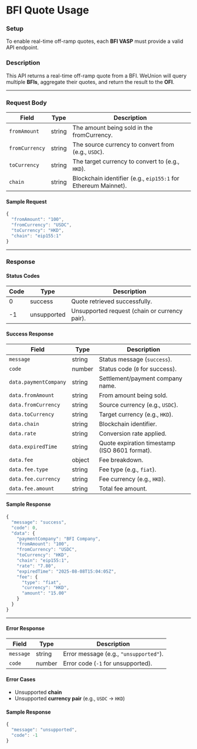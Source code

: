 # BFI Quote Usage

### Setup

To enable real-time off-ramp quotes, each **BFI VASP** must provide a valid API endpoint.  

### Description

This API returns a real-time off-ramp quote from a BFI.
WeUnion will query multiple **BFIs**, aggregate their quotes, and return the result to the **OFI**.

---

### Request Body

| Field          | Type   | Description                                                    |
| -------------- | ------ | -------------------------------------------------------------- |
| `fromAmount`   | string | The amount being sold in the fromCurrency.                     |
| `fromCurrency` | string | The source currency to convert from (e.g., `USDC`).            |
| `toCurrency`   | string | The target currency to convert to (e.g., `HKD`).               |
| `chain`        | string | Blockchain identifier (e.g., `eip155:1` for Ethereum Mainnet). |

#### Sample Request
```javascript
{
  "fromAmount": "100",
  "fromCurrency": "USDC",
  "toCurrency": "HKD",
  "chain": "eip155:1"
}
```

---

### Response

#### Status Codes

| Code | Type        | Description                                   |
| ---- | ----------- | --------------------------------------------- |
| 0    | success     | Quote retrieved successfully.                 |
| -1   | unsupported | Unsupported request (chain or currency pair). |

#### Success Response

| Field                 | Type   | Description                                   |
| --------------------- | ------ | --------------------------------------------- |
| `message`             | string | Status message (`success`).                   |
| `code`                | number | Status code (`0` for success).                |
| `data.paymentCompany` | string | Settlement/payment company name.              |
| `data.fromAmount`     | string | From amount being sold.                       |
| `data.fromCurrency`   | string | Source currency (e.g., `USDC`).               |
| `data.toCurrency`     | string | Target currency (e.g., `HKD`).                |
| `data.chain`          | string | Blockchain identifier.                        |
| `data.rate`           | string | Conversion rate applied.                      |
| `data.expiredTime`    | string | Quote expiration timestamp (ISO 8601 format). |
| `data.fee`            | object | Fee breakdown.                                |
| `data.fee.type`       | string | Fee type (e.g., `fiat`).                      |
| `data.fee.currency`   | string | Fee currency (e.g., `HKD`).                   |
| `data.fee.amount`     | string | Total fee amount.                             |

#### Sample Response
```javascript
{
  "message": "success",
  "code": 0,
  "data": {
    "paymentCompany": "BFI Company",
    "fromAmount": "100",
    "fromCurrency": "USDC",
    "toCurrency": "HKD",
    "chain": "eip155:1",
    "rate": "7.80",
    "expiredTime": "2025-08-08T15:04:05Z",
    "fee": {
      "type": "fiat",
      "currency": "HKD",
      "amount": "15.00"
    }
  }
}
```

---

#### Error Response

| Field     | Type   | Description                            |
| --------- | ------ | -------------------------------------- |
| `message` | string | Error message (e.g., `"unsupported"`). |
| `code`    | number | Error code (`-1` for unsupported).     |

#### Error Cases
- Unsupported **chain**  
- Unsupported **currency pair** (e.g., `USDC` → `HKD`)  

#### Sample Response
```javascript
{
  "message": "unsupported",
  "code": -1
}
```
